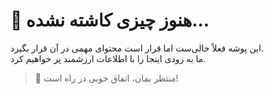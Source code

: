 # 🌱 هنوز چیزی کاشته نشده...

این پوشه فعلاً خالی‌ست اما قرار است محتوای مهمی در آن قرار بگیرد.  
ما به زودی اینجا را با اطلاعات ارزشمند پر خواهیم کرد.

> 🌟 منتظر بمان، اتفاق خوبی در راه است!
